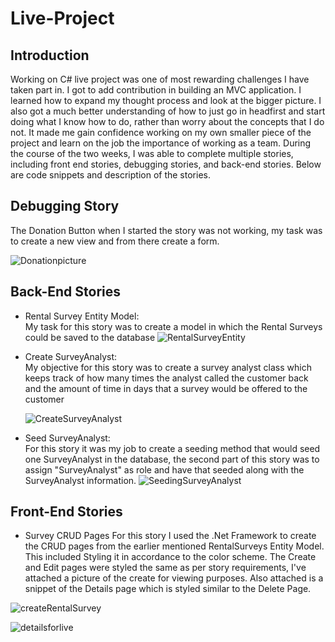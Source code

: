

# Live-Project

## Introduction 
Working on C# live project was one of most rewarding challenges I have taken part in. I got to add contribution in building an MVC application. I learned how to expand my thought process and look at the bigger picture. I also got a much better understanding of how to just go in headfirst and start doing what I know how to do, rather than worry about the concepts that I do not. It made me gain confidence working on my own smaller piece of the project and learn on the job the importance of working as a team. During the course of the two weeks, I was able to complete multiple stories, including front end stories, debugging stories, and back-end stories. 
Below are code snippets and description of the stories.

## Debugging Story
The Donation Button when I started the story was not working, my task was to create a new view and from there create a form. 

![Donationpicture](https://user-images.githubusercontent.com/73006452/117030745-8bdd4100-acc5-11eb-969e-b8287dd4f502.png)

## Back-End Stories
* Rental Survey Entity Model:<br>
My task for this story was to create a model in which the Rental Surveys could be saved to the database
![RentalSurveyEntity](https://user-images.githubusercontent.com/73006452/117033906-70276a00-acc8-11eb-99de-9559c4ea3c46.png)

* Create SurveyAnalyst:<br>
My objective for this story was to create a survey analyst class which keeps track of how many times the analyst called the customer back and the amount of time in days that a survey would be offered to the customer

  ![CreateSurveyAnalyst](https://user-images.githubusercontent.com/73006452/117035194-a5808780-acc9-11eb-89a7-6d5b881aa8f7.png)

* Seed SurveyAnalyst:<br>
For this story it was my job to create a seeding method that would seed one SurveyAnalyst in the database, the second part of this story was to assign "SurveyAnalyst" as role and have that seeded along with the SurveyAnalyst information.
![SeedingSurveyAnalyst](https://user-images.githubusercontent.com/73006452/117035239-b29d7680-acc9-11eb-86f2-cbb5cf3bfbcc.png)

## Front-End Stories

* Survey CRUD Pages
 For this story I used the .Net Framework to create the CRUD pages from the earlier mentioned RentalSurveys Entity Model. This included Styling it in accordance to the color scheme. The Create and Edit pages were styled the same as per story requirements, I've attached a picture of the create for viewing purposes. Also attached is a snippet of the Details page which is styled similar to the Delete Page.
 
 
 ![createRentalSurvey](https://user-images.githubusercontent.com/73006452/117038270-0c537000-accd-11eb-8d0f-310dc564b686.png)
 
 ![detailsforlive](https://user-images.githubusercontent.com/73006452/117038677-8a177b80-accd-11eb-8c93-bdf7f2b85f5d.png)
 
 


